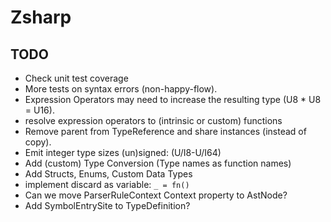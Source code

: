 ﻿# Zsharp

## TODO

- Check unit test coverage
- More tests on syntax errors (non-happy-flow).
- Expression Operators may need to increase the resulting type (U8 * U8 = U16).
- resolve expression operators to (intrinsic or custom) functions
- Remove parent from TypeReference and share instances (instead of copy).
- Emit integer type sizes (un)signed: (U/I8-U/I64)
- Add (custom) Type Conversion (Type names as function names)
- Add Structs, Enums, Custom Data Types
- implement discard as variable: `_ = fn()`
- Can we move ParserRuleContext Context property to AstNode?
- Add SymbolEntrySite to TypeDefinition?
